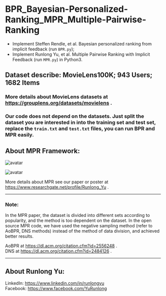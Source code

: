 # BPR_Bayesian-Personalized-Ranking_MPR_Multiple-Pairwise-Ranking

- Implement Steffen Rendle, et al. Bayesian personalized ranking from implicit feedback (run `BPR.py`);  
- Implement Runlong Yu, et al. Multiple Pairwise Ranking with Implicit Feedback (run `MPR.py`) in Python3.

## Dataset describe: MovieLens100K; 943 Users; 1682 Items

### More details about MovieLens datasets at https://grouplens.org/datasets/movielens .  
### Our code does not depend on the datasets. Just split the dataset you are interested in into the training set and test set, replace the `train.txt` and `test.txt` files, you can run BPR and MPR easily.

## About MPR Framework:

![avatar](https://www.researchgate.net/profile/Runlong_Yu/publication/329800227/figure/fig1/AS:710463142785025@1546399021268/Different-data-divisions-between-BPR-left-and-MPR-right_W640.jpg)

![avatar](https://www.researchgate.net/profile/Runlong_Yu/publication/328436286/figure/fig1/AS:684703258521600@1540257386264/Illustration-of-preference-assumption_W640.jpg)

More details about MPR see our paper or poster at https://www.researchgate.net/profile/Runlong_Yu .

---

### Note:  
In the MPR paper, the dataset is divided into different sets according to popularity, and the method is too dependent on the dataset. In the open source MPR code, we have used the negative sampling method (refer to AoBPR, DNS methods) instead of the method of data division, and achieved better results.

AoBPR at https://dl.acm.org/citation.cfm?id=2556248 .  
DNS at https://dl.acm.org/citation.cfm?id=2484126 .

---

## About Runlong Yu:

LinkedIn: https://www.linkedin.com/in/runlongyu  
Facebook: https://www.facebook.com/YuRunlong

